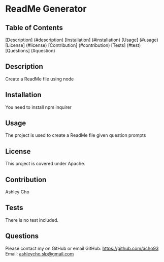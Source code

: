 
# ReadMe Generator

## Table of Contents
[Description] (#description)
[Installation] (#installation)
[Usage] (#usage)
[License] (#license)
[Contribution] (#contribution)
[Tests] (#test)
[Questions] (#question)

## Description
Create a ReadMe file using node

## Installation
You need to install npm inquirer

## Usage
The project is used to create a ReadMe file given question prompts

## License
This project is covered under Apache.

## Contribution
Ashley Cho

## Tests
There is no test included.

## Questions
Please contact my on GitHub or email
GitHub: https://github.com/acho93
Email: ashleycho.slp@gmail.com